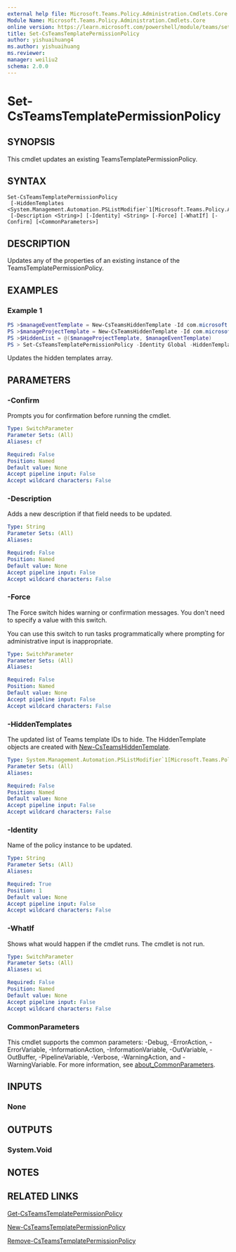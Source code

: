 ```yaml
---
external help file: Microsoft.Teams.Policy.Administration.Cmdlets.Core.dll-Help.xml
Module Name: Microsoft.Teams.Policy.Administration.Cmdlets.Core
online version: https://learn.microsoft.com/powershell/module/teams/set-csteamstemplatepermissionpolicy
title: Set-CsTeamsTemplatePermissionPolicy
author: yishuaihuang4
ms.author: yishuaihuang
ms.reviewer: 
manager: weiliu2
schema: 2.0.0
---
```


# Set-CsTeamsTemplatePermissionPolicy

## SYNOPSIS
This cmdlet updates an existing TeamsTemplatePermissionPolicy.

## SYNTAX

```
Set-CsTeamsTemplatePermissionPolicy
 [-HiddenTemplates <System.Management.Automation.PSListModifier`1[Microsoft.Teams.Policy.Administration.Cmdlets.Core.HiddenTemplate]>]
 [-Description <String>] [-Identity] <String> [-Force] [-WhatIf] [-Confirm] [<CommonParameters>]
```

## DESCRIPTION
Updates any of the properties of an existing instance of the TeamsTemplatePermissionPolicy.

## EXAMPLES

### Example 1
```powershell
PS >$manageEventTemplate = New-CsTeamsHiddenTemplate -Id com.microsoft.teams.template.ManageAnEvent
PS >$manageProjectTemplate = New-CsTeamsHiddenTemplate -Id com.microsoft.teams.template.ManageAProject
PS >$HiddenList = @($manageProjectTemplate, $manageEventTemplate)
PS > Set-CsTeamsTemplatePermissionPolicy -Identity Global -HiddenTemplates $HiddenList    
```

Updates the hidden templates array.

## PARAMETERS

### -Confirm
Prompts you for confirmation before running the cmdlet.

```yaml
Type: SwitchParameter
Parameter Sets: (All)
Aliases: cf

Required: False
Position: Named
Default value: None
Accept pipeline input: False
Accept wildcard characters: False
```

### -Description
Adds a new description if that field needs to be updated.

```yaml
Type: String
Parameter Sets: (All)
Aliases:

Required: False
Position: Named
Default value: None
Accept pipeline input: False
Accept wildcard characters: False
```

### -Force
The Force switch hides warning or confirmation messages. You don't need to specify a value with this switch.

You can use this switch to run tasks programmatically where prompting for administrative input is inappropriate.

```yaml
Type: SwitchParameter
Parameter Sets: (All)
Aliases:

Required: False
Position: Named
Default value: None
Accept pipeline input: False
Accept wildcard characters: False
```

### -HiddenTemplates
The updated list of Teams template IDs to hide.
The HiddenTemplate objects are created with [New-CsTeamsHiddenTemplate](New-CsTeamsHiddenTemplate.md).

```yaml
Type: System.Management.Automation.PSListModifier`1[Microsoft.Teams.Policy.Administration.Cmdlets.Core.HiddenTemplate]
Parameter Sets: (All)
Aliases:

Required: False
Position: Named
Default value: None
Accept pipeline input: False
Accept wildcard characters: False
```

### -Identity
Name of the policy instance to be updated.

```yaml
Type: String
Parameter Sets: (All)
Aliases:

Required: True
Position: 1
Default value: None
Accept pipeline input: False
Accept wildcard characters: False
```

### -WhatIf
Shows what would happen if the cmdlet runs.
The cmdlet is not run.

```yaml
Type: SwitchParameter
Parameter Sets: (All)
Aliases: wi

Required: False
Position: Named
Default value: None
Accept pipeline input: False
Accept wildcard characters: False
```

### CommonParameters
This cmdlet supports the common parameters: -Debug, -ErrorAction, -ErrorVariable, -InformationAction, -InformationVariable, -OutVariable, -OutBuffer, -PipelineVariable, -Verbose, -WarningAction, and -WarningVariable. For more information, see [about_CommonParameters](https://go.microsoft.com/fwlink/?LinkID=113216).

## INPUTS

### None

## OUTPUTS

### System.Void

## NOTES

## RELATED LINKS
[Get-CsTeamsTemplatePermissionPolicy](Get-CsTeamsTemplatePermissionPolicy.md)

[New-CsTeamsTemplatePermissionPolicy](New-CsTeamsTemplatePermissionPolicy.md)

[Remove-CsTeamsTemplatePermissionPolicy](Remove-CsTeamsTemplatePermissionPolicy.md)
